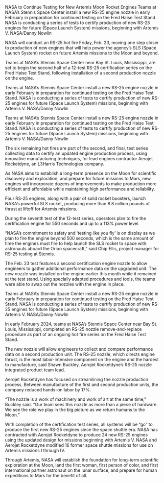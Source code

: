 NASA to Continue Testing for New Artemis Moon Rocket Engines 
 Teams at NASA’s Stennis Space Center install a new RS-25 engine nozzle in early February in preparation for continued testing on the Fred Haise Test Stand. NASA is conducting a series of tests to certify production of new RS-25 engines for future (Space Launch System) missions, beginning with Artemis V. NASA/Danny Nowlin

NASA will conduct an RS-25 hot fire Friday, Feb. 23, moving one step closer to production of new engines that will help power the agency’s SLS (Space Launch System) rocket on future Artemis missions to the Moon and beyond.

Teams at NASA’s Stennis Space Center near Bay St. Louis, Mississippi, are set to begin the second half of a 12-test RS-25 certification series on the Fred Haise Test Stand, following installation of a second production nozzle on the engine.

Teams at NASA’s Stennis Space Center install a new RS-25 engine nozzle in early February in preparation for continued testing on the Fred Haise Test Stand. NASA is conducting a series of tests to certify production of new RS-25 engines for future (Space Launch System) missions, beginning with Artemis V. NASA/Danny Nowlin

Teams at NASA’s Stennis Space Center install a new RS-25 engine nozzle in early February in preparation for continued testing on the Fred Haise Test Stand. NASA is conducting a series of tests to certify production of new RS-25 engines for future (Space Launch System) missions, beginning with Artemis V. NASA/Danny Nowlin

The six remaining hot fires are part of the second, and final, test series collecting data to certify an updated engine production process, using innovative manufacturing techniques, for lead engines contractor Aerojet Rocketdyne, an L3Harris Technologies company.

As NASA aims to establish a long-term presence on the Moon for scientific discovery and exploration, and prepare for future missions to Mars, new engines will incorporate dozens of improvements to make production more efficient and affordable while maintaining high performance and reliability.

Four RS-25 engines, along with a pair of solid rocket boosters, launch NASA’s powerful SLS rocket, producing more than 8.8 million pounds of thrust at liftoff for Artemis missions.

During the seventh test of the 12-test series, operators plan to fire the certification engine for 550 seconds and up to a 113% power level.

“NASA’s commitment to safety and ‘testing like you fly’ is on display as we plan to fire the engine beyond 500 seconds, which is the same amount of time the engines must fire to help launch the SLS rocket to space with astronauts aboard the Orion spacecraft,” said Chip Ellis, project manager for RS-25 testing at Stennis.

The Feb. 23 test features a second certification engine nozzle to allow engineers to gather additional performance data on the upgraded unit. The new nozzle was installed on the engine earlier this month while it remained at the test stand. Using specially adapted procedures and tools, the teams were able to swap out the nozzles with the engine in place.

Teams at NASA’s Stennis Space Center install a new RS-25 engine nozzle in early February in preparation for continued testing on the Fred Haise Test Stand. NASA is conducting a series of tests to certify production of new RS-25 engines for future (Space Launch System) missions, beginning with Artemis V. NASA/Danny Nowlin

In early February 2024, teams at NASA’s Stennis Space Center near Bay St. Louis, Mississippi, completed an RS-25 nozzle remove-and-replace procedure as part of an ongoing hot fire series on the Fred Haise Test Stand.

The new nozzle will allow engineers to collect and compare performance data on a second production unit. The RS-25 nozzle, which directs engine thrust, is the most labor-intensive component on the engine and the hardest to manufacture, said Shawn Buckley, Aerojet Rocketdyne’s RS-25 nozzle integrated product team lead.

Aerojet Rocketdyne has focused on streamlining the nozzle production process. Between manufacture of the first and second production units, the company reduced hands-on labor by 17%.

“The nozzle is a work of machinery and work of art at the same time,” Buckley said. “Our team sees this nozzle as more than a piece of hardware. We see the role we play in the big picture as we return humans to the Moon.”

With completion of the certification test series, all systems will be “go” to produce the first new RS-25 engines since the space shuttle era. NASA has contracted with Aerojet Rocketdyne to produce 24 new RS-25 engines using the updated design for missions beginning with Artemis V. NASA and Aerojet Rocketdyne modified 16 former space shuttle missions for use on Artemis missions I through IV.

Through Artemis, NASA will establish the foundation for long-term scientific exploration at the Moon, land the first woman, first person of color, and first international partner astronaut on the lunar surface, and prepare for human expeditions to Mars for the benefit of all.